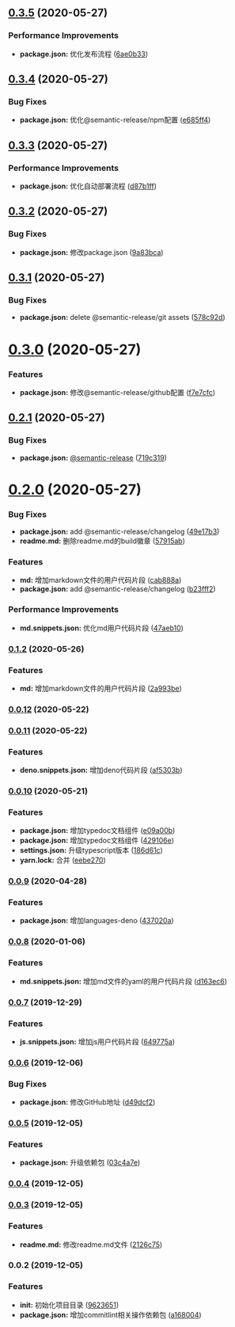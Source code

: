 ## [0.3.5](https://github.com/zhanghecool/biglvan/compare/v0.3.4...v0.3.5) (2020-05-27)


### Performance Improvements

* **package.json:** 优化发布流程 ([6ae0b33](https://github.com/zhanghecool/biglvan/commit/6ae0b335ab4cb0a5a84015136867623fb1294c05))

## [0.3.4](https://github.com/zhanghecool/biglvan/compare/v0.3.3...v0.3.4) (2020-05-27)


### Bug Fixes

* **package.json:** 优化@semantic-release/npm配置 ([e685ff4](https://github.com/zhanghecool/biglvan/commit/e685ff4e4875f1c8e7e39436b70ea2d424c3247b))

## [0.3.3](https://github.com/zhanghecool/biglvan/compare/v0.3.2...v0.3.3) (2020-05-27)


### Performance Improvements

* **package.json:** 优化自动部署流程 ([d87b1ff](https://github.com/zhanghecool/biglvan/commit/d87b1ffb2d2a58c3f624045abd367a0012169f3f))

## [0.3.2](https://github.com/zhanghecool/biglvan/compare/v0.3.1...v0.3.2) (2020-05-27)


### Bug Fixes

* **package.json:** 修改package.json ([9a83bca](https://github.com/zhanghecool/biglvan/commit/9a83bca3dcd85044de97df07e0aa5105ee4cfb8d))

## [0.3.1](https://github.com/zhanghecool/biglvan/compare/v0.3.0...v0.3.1) (2020-05-27)


### Bug Fixes

* **package.json:** delete @semantic-release/git assets ([578c92d](https://github.com/zhanghecool/biglvan/commit/578c92dfce40db3a99372a05d0c972197cfcffad))

# [0.3.0](https://github.com/zhanghecool/biglvan/compare/v0.2.1...v0.3.0) (2020-05-27)


### Features

* **package.json:** 修改@semantic-release/github配置 ([f7e7cfc](https://github.com/zhanghecool/biglvan/commit/f7e7cfcb457a72f7160388918fe4c05eaaa695e6))

## [0.2.1](https://github.com/zhanghecool/biglvan/compare/v0.2.0...v0.2.1) (2020-05-27)


### Bug Fixes

* **package.json:** [@semantic-release](https://github.com/semantic-release) ([719c319](https://github.com/zhanghecool/biglvan/commit/719c319724c17400e534431ef0033d76214ffaf6))

# [0.2.0](https://github.com/zhanghecool/biglvan/compare/v0.1.2...v0.2.0) (2020-05-27)


### Bug Fixes

* **package.json:** add @semantic-release/changelog ([49e17b3](https://github.com/zhanghecool/biglvan/commit/49e17b3b4f86690b6c633827ec83cac41e6c1cb3))
* **readme.md:** 删除readme.md的build徽章 ([57915ab](https://github.com/zhanghecool/biglvan/commit/57915ab07aefa9aaf0a5a3920ee72e65b6024d57))


### Features

* **md:** 增加markdown文件的用户代码片段 ([cab888a](https://github.com/zhanghecool/biglvan/commit/cab888a8b2586f9e11429e8c47dd9a07a1688a5e))
* **package.json:** add @semantic-release/changelog ([b23fff2](https://github.com/zhanghecool/biglvan/commit/b23fff21993f3a56a90549d97f8a18d01d112b5d))


### Performance Improvements

* **md.snippets.json:** 优化md用户代码片段 ([47aeb10](https://github.com/zhanghecool/biglvan/commit/47aeb10ec037531655250f4beb02643dfd38232c))


### [0.1.2](https://github.com/zhanghecool/biglvan/compare/v0.0.12...v0.1.2) (2020-05-26)


### Features

* **md:** 增加markdown文件的用户代码片段 ([2a993be](https://github.com/zhanghecool/biglvan/commit/2a993be810c40b713f7d7e534732125c05a3c569))

### [0.0.12](https://github.com/zhanghecool/biglvan/compare/v0.0.11...v0.0.12) (2020-05-22)

### [0.0.11](https://github.com/zhanghecool/biglvan/compare/v0.0.10...v0.0.11) (2020-05-22)


### Features

* **deno.snippets.json:** 增加deno代码片段 ([af5303b](https://github.com/zhanghecool/biglvan/commit/af5303b2093a2810f17b46507aa5e7d68cab3259))

### [0.0.10](https://github.com/zhanghecool/biglvan/compare/v0.0.9...v0.0.10) (2020-05-21)


### Features

* **package.json:** 增加typedoc文档组件 ([e09a00b](https://github.com/zhanghecool/biglvan/commit/e09a00bd8ab5ab8ec76b6cf404521f3241b49c4c))
* **package.json:** 增加typedoc文档组件 ([429106e](https://github.com/zhanghecool/biglvan/commit/429106e02b7167b5b2eb6c72e6cad95f566c3b81))
* **settings.json:** 升级typescript版本 ([186d61c](https://github.com/zhanghecool/biglvan/commit/186d61cac782733a52e0cc56c89d469255707502))
* **yarn.lock:** 合并 ([eebe270](https://github.com/zhanghecool/biglvan/commit/eebe27088215556b0ad5345eae195c9816d1d0fb))

### [0.0.9](https://github.com/hertzZhang/biglvan/compare/v0.0.8...v0.0.9) (2020-04-28)


### Features

* **package.json:** 增加languages-deno ([437020a](https://github.com/hertzZhang/biglvan/commit/437020a7cf74600cf28fc1a21aa794b2a56280f0))

### [0.0.8](https://github.com/hertzZhang/biglvan/compare/v0.0.7...v0.0.8) (2020-01-06)


### Features

* **md.snippets.json:** 增加md文件的yaml的用户代码片段 ([d163ec6](https://github.com/hertzZhang/biglvan/commit/d163ec654596500f41e6965da46bc062fcc88006))

### [0.0.7](https://github.com/hertzZhang/biglvan/compare/v0.0.6...v0.0.7) (2019-12-29)


### Features

* **js.snippets.json:** 增加js用户代码片段 ([649775a](https://github.com/hertzZhang/biglvan/commit/649775a5e3a7507ddf6f8598cf4e5e9e470e4681))

### [0.0.6](https://github.com/hertzZhang/biglvan/compare/v0.0.5...v0.0.6) (2019-12-06)


### Bug Fixes

* **package.json:** 修改GitHub地址 ([d49dcf2](https://github.com/hertzZhang/biglvan/commit/d49dcf28562f8621083a33dce80e6740dde242df))

### [0.0.5](https://github.com/hertzZhang/BigIvan/compare/v0.0.4...v0.0.5) (2019-12-05)


### Features

* **package.json:** 升级依赖包 ([03c4a7e](https://github.com/hertzZhang/BigIvan/commit/03c4a7ee6b895cca7ecb8e5cc85dbdb4840cc8cb))

### [0.0.4](https://github.com/hertzZhang/BigIvan/compare/v0.0.3...v0.0.4) (2019-12-05)

### [0.0.3](https://github.com/hertzZhang/BigIvan/compare/v0.0.2...v0.0.3) (2019-12-05)


### Features

* **readme.md:** 修改readme.md文件 ([2126c75](https://github.com/hertzZhang/BigIvan/commit/2126c75519b483d4b195d34eac43aac87223831a))

### 0.0.2 (2019-12-05)


### Features

* **init:** 初始化项目目录 ([9623651](https://github.com/hertzZhang/BigIvan/commit/9623651eb53ad440fb22b12e8c81db1344351565))
* **package.json:** 增加commitlint相关操作依赖包 ([a168004](https://github.com/hertzZhang/BigIvan/commit/a16800482a81caa851c9f0013712bcc252ec7122))
